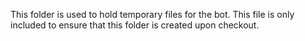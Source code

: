 This folder is used to hold temporary files for the bot.
This file is only included to ensure that this folder is created upon checkout.
